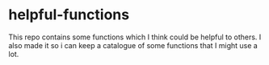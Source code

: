 # helpful-functions
This repo contains some functions which I think could be helpful to others.
I also made it so i can keep a catalogue of some functions that I might use a lot.

